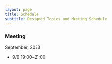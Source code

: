 ```yaml
---
layout: page
title: Schedule
subtitle: Designed Topics and Meeting Schedule
---
```


### Meeting
September, 2023
- 9/9 19:00~21:00
